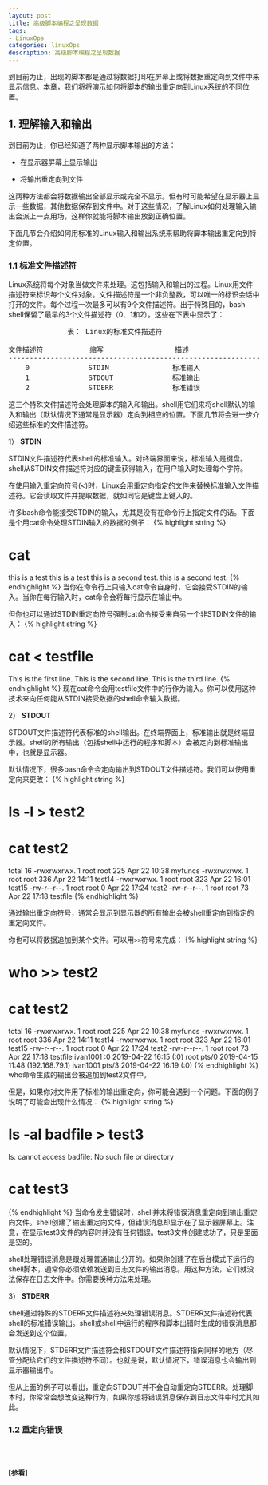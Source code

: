 ```yaml
---
layout: post
title: 高级脚本编程之呈现数据
tags:
- LinuxOps
categories: linuxOps
description: 高级脚本编程之呈现数据
---
```




到目前为止，出现的脚本都是通过将数据打印在屏幕上或将数据重定向到文件中来显示信息。本章，我们将将演示如何将脚本的输出重定向到Linux系统的不同位置。




<!-- more -->

## 1. 理解输入和输出
到目前为止，你已经知道了两种显示脚本输出的方法：

* 在显示器屏幕上显示输出

* 将输出重定向到文件

这两种方法都会将数据输出全部显示或完全不显示。但有时可能希望在显示器上显示一些数据，其他数据保存到文件中。对于这些情况，了解Linux如何处理输入输出会派上一点用场，这样你就能将脚本输出放到正确位置。

下面几节会介绍如何用标准的Linux输入和输出系统来帮助将脚本输出重定向到特定位置。

### 1.1 标准文件描述符
Linux系统将每个对象当做文件来处理。这包括输入和输出的过程。Linux用文件描述符来标识每个文件对象。文件描述符是一个非负整数，可以唯一的标识会话中打开的文件。每个过程一次最多可以有9个文件描述符。出于特殊目的，bash shell保留了最早的3个文件描述符（0、1和2）。这些在下表中显示了：
<pre>
              表： Linux的标准文件描述符

文件描述符           缩写                 描述
-----------------------------------------------------------------
    0              STDIN               标准输入
    1              STDOUT              标准输出
    2              STDERR              标准错误 
</pre>
这三个特殊文件描述符会处理脚本的输入和输出。shell用它们来将shell默认的输入和输出（默认情况下通常是显示器）定向到相应的位置。下面几节将会进一步介绍这些标准的文件描述符。

1） **STDIN**

STDIN文件描述符代表shell的标准输入。对终端界面来说，标准输入是键盘。shell从STDIN文件描述符对应的键盘获得输入，在用户输入时处理每个字符。

在使用输入重定向符号(<)时，Linux会用重定向指定的文件来替换标准输入文件描述符。它会读取文件并提取数据，就如同它是键盘上键入的。

许多bash命令能接受STDIN的输入，尤其是没有在命令行上指定文件的话。下面是个用cat命令处理STDIN输入的数据的例子：
{% highlight string %}
# cat
this is a test
this is a test
this is a second test.
this is a second test.
{% endhighlight %}
当你在命令行上只输入cat命令自身时，它会接受STDIN的输入。当你在每行输入时，cat命令会将每行显示在输出中。

但你也可以通过STDIN重定向符号强制cat命令接受来自另一个非STDIN文件的输入：
{% highlight string %}
# cat < testfile
This is the first line.
This is the second line.
This is the third line.
{% endhighlight %}
现在cat命令会用testfile文件中的行作为输入。你可以使用这种技术来向任何能从STDIN接受数据的shell命令输入数据。

2） **STDOUT**

STDOUT文件描述符代表标准的shell输出。在终端界面上，标准输出就是终端显示器。shell的所有输出（包括shell中运行的程序和脚本）会被定向到标准输出中，也就是显示器。

默认情况下，很多bash命令会定向输出到STDOUT文件描述符。我们可以使用重定向来更改：
{% highlight string %}
# ls -l > test2
# cat test2
total 16
-rwxrwxrwx. 1 root root 225 Apr 22 10:38 myfuncs
-rwxrwxrwx. 1 root root 336 Apr 22 14:11 test14
-rwxrwxrwx. 1 root root 323 Apr 22 16:01 test15
-rw-r--r--. 1 root root   0 Apr 22 17:24 test2
-rw-r--r--. 1 root root  73 Apr 22 17:18 testfile
{% endhighlight %}

通过输出重定向符号，通常会显示到显示器的所有输出会被shell重定向到指定的重定向文件。

你也可以将数据追加到某个文件。可以用```>>```符号来完成：
{% highlight string %}
# who >> test2
# cat test2
total 16
-rwxrwxrwx. 1 root root 225 Apr 22 10:38 myfuncs
-rwxrwxrwx. 1 root root 336 Apr 22 14:11 test14
-rwxrwxrwx. 1 root root 323 Apr 22 16:01 test15
-rw-r--r--. 1 root root   0 Apr 22 17:24 test2
-rw-r--r--. 1 root root  73 Apr 22 17:18 testfile
ivan1001 :0           2019-04-22 16:15 (:0)
root     pts/0        2019-04-15 11:48 (192.168.79.1)
ivan1001 pts/3        2019-04-22 16:19 (:0)
{% endhighlight %}
who命令生成的输出会被追加到test2文件中。

但是，如果你对文件用了标准的输出重定向，你可能会遇到一个问题。下面的例子说明了可能会出现什么情况：
{% highlight string %}
# ls -al badfile > test3
ls: cannot access badfile: No such file or directory
# cat test3
{% endhighlight %}
当命令发生错误时，shell并未将错误消息重定向到输出重定向文件。shell创建了输出重定向文件，但错误消息却显示在了显示器屏幕上。注意，在显示test3文件的内容时并没有任何错误。test3文件创建成功了，只是里面是空的。

shell处理错误消息是跟处理普通输出分开的。如果你创建了在后台模式下运行的shell脚本，通常你必须依赖发送到日志文件的输出消息。用这种方法，它们就没法保存在日志文件中。你需要换种方法来处理。

3） **STDERR**

shell通过特殊的STDERR文件描述符来处理错误消息。STDERR文件描述符代表shell的标准错误输出。shell或shell中运行的程序和脚本出错时生成的错误消息都会发送到这个位置。

默认情况下，STDERR文件描述符会和STDOUT文件描述符指向同样的地方（尽管分配给它们的文件描述符不同）。也就是说，默认情况下，错误消息也会输出到显示器输出中。

但从上面的例子可以看出，重定向STDOUT并不会自动重定向STDERR。处理脚本时，你常常会想改变这种行为，如果你想将错误消息保存到日志文件中时尤其如此。

### 1.2 重定向错误











<br />
<br />

**[参看]**






<br />
<br />
<br />


